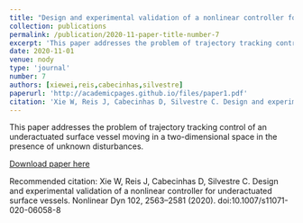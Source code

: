 ```yaml
---
title: "Design and experimental validation of a nonlinear controller for underactuated surface vessels"
collection: publications
permalink: /publication/2020-11-paper-title-number-7
excerpt: 'This paper addresses the problem of trajectory tracking control of an underactuated surface vessel moving in a two-dimensional space in the presence of unknown disturbances.'
date: 2020-11-01
venue: nody
type: 'journal'
number: 7
authors: [xiewei,reis,cabecinhas,silvestre]
paperurl: 'http://academicpages.github.io/files/paper1.pdf'
citation: 'Xie W, Reis J, Cabecinhas D, Silvestre C. Design and experimental validation of a nonlinear controller for underactuated surface vessels. Nonlinear Dyn 102, 2563–2581 (2020). doi:10.1007/s11071-020-06058-8'
---
```

This paper addresses the problem of trajectory tracking control of an underactuated surface vessel moving in a two-dimensional space in the presence of unknown disturbances.

[Download paper here](http://academicpages.github.io/files/paper1.pdf)

Recommended citation: Xie W, Reis J, Cabecinhas D, Silvestre C. Design and experimental validation of a nonlinear controller for underactuated surface vessels. Nonlinear Dyn 102, 2563–2581 (2020). doi:10.1007/s11071-020-06058-8
